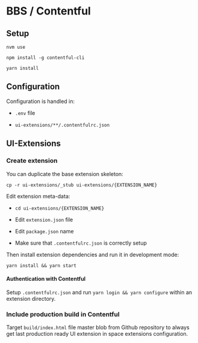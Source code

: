 # BBS / Contentful

## Setup

`nvm use`

`npm install -g contentful-cli`

`yarn install`

## Configuration

Configuration is handled in:

 * `.env` file

 * `ui-extensions/**/.contentfulrc.json`

## UI-Extensions

### Create extension

You can duplicate the base extension skeleton:

`cp -r ui-extensions/_stub ui-extensions/{EXTENSION_NAME}`

Edit extension meta-data:

 * `cd ui-extensions/{EXTENSION_NAME}`

 * Edit `extension.json` file

 * Edit `package.json` name

 * Make sure that `.contentfulrc.json` is correctly setup

Then install extension dependencies and run it in development mode:

`yarn install && yarn start`

#### Authentication with Contentful

Setup `.contentfulrc.json` and run `yarn login && yarn configure` within an extension directory.

### Include production build in Contentful

Target `build/index.html` file master blob from Github repository to always get last production ready UI extension in space extensions configuration.

